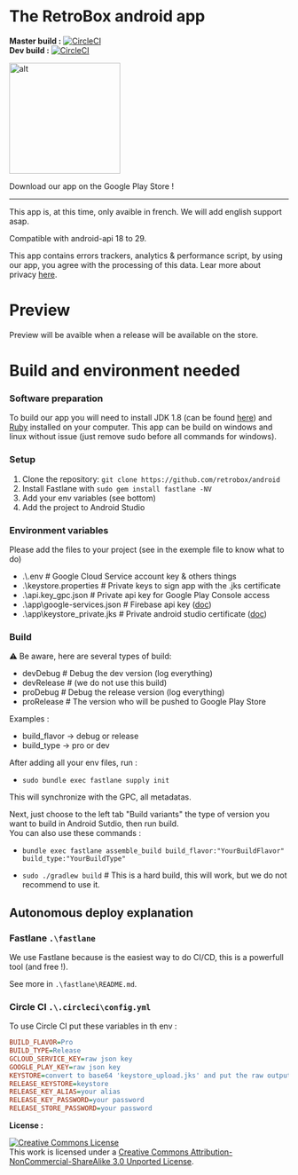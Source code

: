 # The RetroBox android app

**Master build :** [![CircleCI](https://circleci.com/gh/retrobox/android/tree/master.svg?style=svg)](https://circleci.com/gh/retrobox/android/tree/master)  
**Dev build :** [![CircleCI](https://circleci.com/gh/retrobox/android/tree/dev.svg?style=svg)](https://circleci.com/gh/retrobox/android/tree/dev)

<a href="https://retrobox.tech/downloads">
    <img src="https://enlaps.io/wp-content/uploads/2018/10/get-it-on-google-play.png" alt="alt" width="200">
</a>

Download our app on the Google Play Store !

---

This app is, at this time, only avaible in french. We will add english support asap.

Compatible with android-api 18 to 29.

This app contains errors trackers, analytics & performance script, by using our app, you agree with the processing of this data. Lear more about privacy [here](https://retrobox.tech/privacy).

# Preview

Preview will be avaible when a release will be available on the store.

# Build and environment needed

### Software preparation

 To build our app you will need to install JDK 1.8 (can be found [here](https://www.oracle.com/java/technologies/javase/javase-jdk8-downloads.html)) and [Ruby](https://rubyinstaller.org/downloads/) installed on your computer. This app can be build on windows and linux without issue (just remove sudo before all commands for windows).

### Setup

1. Clone the repository: `git clone https://github.com/retrobox/android`
2. Install Fastlane with ```sudo gem install fastlane -NV ```
3. Add your env variables (see bottom)
4. Add the project to Android Studio

 ### Environment variables
 Please add the files to your project (see in the exemple file to know what to do)

 - .\\.env # Google Cloud Service account key & others things
 - .\keystore.properties # Private keys to sign app with the .jks certificate
 - .\api.key_gpc.json # Private api key for Google Play Console access
 - .\app\google-services.json # Firebase api key ([doc](https://firebase.google.com/docs/android/setup))
 - .\app\keystore_private.jks # Private android studio certificate ([doc](https://developer.android.com/studio/publish/app-signing))

### Build

⚠️ Be aware, here are several types of build:  

- devDebug # Debug the dev version (log everything)
- devRelease # (we do not use this build)
- proDebug # Debug the release version (log everything)
- proRelease # The version who will be pushed to Google Play Store

Examples :  
- build_flavor -> debug or release
- build_type -> pro or dev

After adding all your env files, run :

- ```sudo bundle exec fastlane supply init```

This will synchronize with the GPC, all metadatas.

Next, just choose to the left tab "Build variants" the type of version you want to build in Android Sutdio, then run build.  
You can also use these commands :

- ```bundle exec fastlane assemble_build build_flavor:"YourBuildFlavor" build_type:"YourBuildType"```

- ```sudo ./gradlew build``` # This is a hard build, this will work, but we do not recommend to use it.

## Autonomous deploy explanation

### Fastlane ```.\fastlane```

We use Fastlane because is the easiest way to do CI/CD, this is a powerfull tool (and free !).

See more in `.\fastlane\README.md`.

### Circle CI ```.\.circleci\config.yml```

To use Circle CI put these variables in th env :

```ini
BUILD_FLAVOR=Pro
BUILD_TYPE=Release
GCLOUD_SERVICE_KEY=raw json key
GOOGLE_PLAY_KEY=raw json key
KEYSTORE=convert to base64 'keystore_upload.jks' and put the raw output here
RELEASE_KEYSTORE=keystore
RELEASE_KEY_ALIAS=your alias
RELEASE_KEY_PASSWORD=your password
RELEASE_STORE_PASSWORD=your password
```

__License :__

<a rel="license" href="http://creativecommons.org/licenses/by-nc-sa/3.0/"><img alt="Creative Commons License" style="border-width:0" src="https://i.creativecommons.org/l/by-nc-sa/3.0/88x31.png" /></a><br />This work is licensed under a <a rel="license" href="http://creativecommons.org/licenses/by-nc-sa/3.0/">Creative Commons Attribution-NonCommercial-ShareAlike 3.0 Unported License</a>.